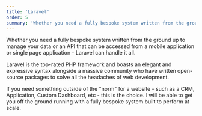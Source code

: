 ```yaml
---
title: 'Laravel'
order: 5
summary: 'Whether you need a fully bespoke system written from the ground up to manage your data or an API that can be accessed from a mobile application or single page application - Laravel can handle it all if coded well.'
---
```

Whether you need a fully bespoke system written from the ground up to manage your data or an API that can be accessed from a mobile application or single page application - Laravel can handle it all.

Laravel is the top-rated PHP framework and boasts an elegant and expressive syntax alongside a massive community who have written open-source packages to solve all the headaches of web development.

If you need something outside of the "norm" for a website - such as a CRM, Application, Custom Dashboard, etc - this is the choice. I will be able to get you off the ground running with a fully bespoke system built to perform at scale.
